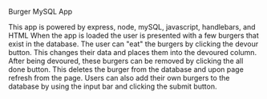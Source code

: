 Burger MySQL App

This app is powered by express, node, mySQL, javascript, handlebars, and HTML
When the app is loaded the user is presented with a few burgers that exist in the database. 
The user can "eat" the burgers by clicking the devour button.
This changes their data and places them into the devoured column.
After being devoured, these burgers can be removed by clicking the all done button.
This deletes the burger from the database and upon page refresh from the page.
Users can also add their own burgers to the database by using the input bar and clicking the submit button.